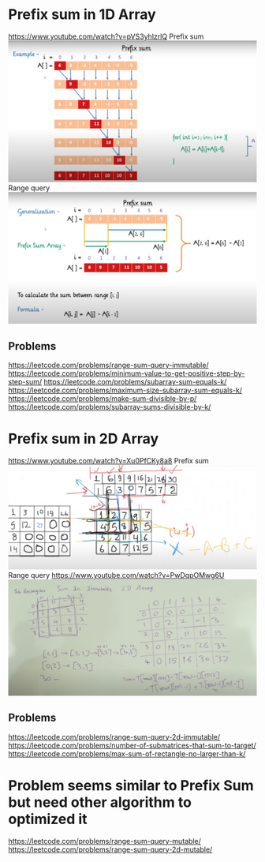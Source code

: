 # Prefix sum in 1D Array
https://www.youtube.com/watch?v=pVS3yhlzrlQ
Prefix sum
![](assets/prefix-sum.png)
Range query
![](assets/range-query.png)

## Problems
https://leetcode.com/problems/range-sum-query-immutable/
https://leetcode.com/problems/minimum-value-to-get-positive-step-by-step-sum/
https://leetcode.com/problems/subarray-sum-equals-k/
https://leetcode.com/problems/maximum-size-subarray-sum-equals-k/
https://leetcode.com/problems/make-sum-divisible-by-p/
https://leetcode.com/problems/subarray-sums-divisible-by-k/

# Prefix sum in 2D Array
https://www.youtube.com/watch?v=Xu0PfCKy8a8
Prefix sum
![](assets/prefix-sum-2d.png)
Range query
https://www.youtube.com/watch?v=PwDqpOMwg6U
![](assets/range-query-2d.png)

## Problems
https://leetcode.com/problems/range-sum-query-2d-immutable/
https://leetcode.com/problems/number-of-submatrices-that-sum-to-target/
https://leetcode.com/problems/max-sum-of-rectangle-no-larger-than-k/
# Problem seems similar to Prefix Sum but need other algorithm to optimized it
https://leetcode.com/problems/range-sum-query-mutable/
https://leetcode.com/problems/range-sum-query-2d-mutable/




